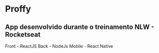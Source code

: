 # Proffy

## App desenvolvido durante o treinamento NLW - Rocketseat

Front - ReactJS
Back - NodeJs
Mobile - React Native
